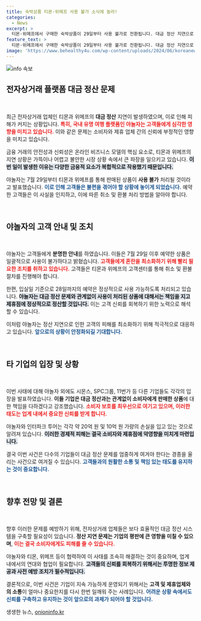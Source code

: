 ```yaml
---
title: 숙박상품 티몬·위메프 사용 불가 소식에 놀라!
categories:
  - News
excerpt: >
  티몬·위메프에서 구매한 숙박상품이 29일부터 사용 불가로 전환됩니다. 대금 정산 지연으로 인해 고객과 제휴점이 고통받고 있는 상황, 야놀자는 신속한 정상화를 촉구하고 있습니다. 클릭해 더 많은 정보를 확인하세요!
feature_text: >
  티몬·위메프에서 구매한 숙박상품이 29일부터 사용 불가로 전환됩니다. 대금 정산 지연으로 인해 고객과 제휴점이 고통받고 있는 상황, 야놀자는 신속한 정상화를 촉구하고 있습니다. 클릭해 더 많은 정보를 확인하세요!
image: 'https://www.behealthy4u.com/wp-content/uploads/2024/06/koreanews.jpg'
---
```


<p><img src="https://www.behealthy4u.com/wp-content/uploads/2024/06/koreanews.jpg" alt="info 속보" /></p>

<h2 data-ke-size="size26">전자상거래 플랫폼 대금 정산 문제</h2>

<p data-ke-size="size16">&nbsp;</p>

<p data-ke-size="size16">최근 전자상거래 업체인 티몬과 위메프의 <b>대금 정산</b> 지연이 발생하였으며, 이로 인해 피해가 커지는 상황입니다. <b><span style="color: #ee2323;">특히, 국내 유명 여행 플랫폼인 야놀자는 고객들에게 심각한 영향을 미치고 있습니다.</span></b> 이와 같은 문제는 소비자와 제휴 업체 간의 신뢰에 부정적인 영향을 미치고 있습니다. </p>

<p data-ke-size="size16">금융 거래의 안전성과 신뢰성은 온라인 비즈니스 모델의 핵심 요소로, 티몬과 위메프의 지연 상황은 가뜩이나 어렵고 불안한 시장 상황 속에서 큰 파장을 일으키고 있습니다. <b><span style="background-color: #21538527;">이번 일이 발생한 이유는 다양한 금융적 요소가 복합적으로 작용했기 때문입니다.</span></b> </p>

<p data-ke-size="size16">야놀자는 7월 29일부터 티몬과 위메프를 통해 판매된 상품이 <b>사용 불가</b> 처리될 것이라고 발표했습니다. <b><span style="color: #1a5490;">이로 인해 고객들은 불편을 겪어야 할 상황에 놓이게 되었습니다.</span></b> 예약한 고객들은 이 사실을 인지하고, 이에 따른 취소 및 환불 처리 방법을 알아야 합니다.</p>

<p data-ke-size="size16">&nbsp;</p>

<h2 data-ke-size="size26">야놀자의 고객 안내 및 조치</h2>

<p data-ke-size="size16">&nbsp;</p>

<p data-ke-size="size16">야놀자는 고객들에게 <b>분명한 안내</b>를 하였습니다. 이들은 7월 29일 이후 예약한 상품은 일괄적으로 사용이 불가하다고 밝혔습니다. <b><span style="color: #ee2323;">고객들에게 혼란을 최소화하기 위해 빨리 필요한 조치를 취하고 있습니다.</span></b> 고객들은 티몬과 위메프의 고객센터를 통해 취소 및 환불 절차를 진행해야 합니다.</p>

<p data-ke-size="size16">한편, 입실일 기준으로 28일까지의 예약은 정상적으로 사용 가능하도록 처리되고 있습니다. <b><span style="background-color: #21538527;">야놀자는 대금 정산 문제와 관계없이 사용이 처리된 상품에 대해서는 책임을 지고 제휴점에 정상적으로 정산할 것입니다.</span></b> 이는 고객 신뢰를 회복하기 위한 노력으로 해석할 수 있습니다. </p>

<p data-ke-size="size16">이처럼 야놀자는 정산 지연으로 인한 고객의 피해를 최소화하기 위해 적극적으로 대응하고 있습니다. <b><span style="color: #1a5490;">앞으로의 상황이 안정화되길 기대합니다.</span></b> </p>

<p data-ke-size="size16">&nbsp;</p>

<h2 data-ke-size="size26">타 기업의 입장 및 상황</h2>

<p data-ke-size="size16">&nbsp;</p>

<p data-ke-size="size16">이번 사태에 대해 야놀자 외에도 시몬스, SPC그룹, 11번가 등 다른 기업들도 각각의 입장을 발표하였습니다. <b>이들 기업은 대금 정산과는 관계없이 소비자에게 판매한 상품</b>에 대한 책임을 다하겠다고 강조했습니다. <b><span style="color: #ee2323;">소비자 보호를 최우선으로 여기고 있으며, 이러한 태도는 업계 내에서 중요한 신뢰를 받게 합니다.</span></b> </p>

<p data-ke-size="size16">야놀자와 인터파크 투어는 각각 약 20억 원 및 10억 원 가량의 손실을 입고 있는 것으로 알려져 있습니다. <b><span style="background-color: #21538527;">이러한 경제적 피해는 결국 소비자와 제휴점에 악영향을 미치게 마련입니다.</span></b> </p>

<p data-ke-size="size16">결국 이번 사건은 다수의 기업들이 대금 정산 문제를 엄중하게 여겨야 한다는 경종을 울리는 사건으로 여겨질 수 있습니다. <b><span style="color: #1a5490;">고객들과의 원활한 소통 및 책임 있는 태도를 유지하는 것이 중요합니다.</span></b> </p>

<p data-ke-size="size16">&nbsp;</p>

<h2 data-ke-size="size26">향후 전망 및 결론</h2>

<p data-ke-size="size16">&nbsp;</p>

<p data-ke-size="size16">향후 이러한 문제를 예방하기 위해, 전자상거래 업체들은 보다 효율적인 대금 정산 시스템을 구축할 필요성이 있습니다. <b>정산 지연 문제는 기업의 평판에 큰 영향을 미칠 수 있으며</b>, <b><span style="color: #ee2323;">이는 결국 소비자에게도 피해를 줄 수 있습니다.</span></b> </p>

<p data-ke-size="size16">야놀자와 티몬, 위메프 등이 협력하여 이 사태를 조속히 해결하는 것이 중요하며, 업계 내에서의 연대와 협업이 필요합니다. <b><span style="background-color: #21538527;">고객들의 신뢰를 회복하기 위해서는 투명한 정보 제공과 사전 예방 조치가 필수적입니다.</span></b> </p>

<p data-ke-size="size16">결론적으로, 이번 사건은 기업이 지속 가능하게 운영되기 위해서는 <b>고객 및 제휴업체와의 소통</b>이 얼마나 중요한지를 다시 한번 일깨워 주는 사례입니다. <b><span style="color: #1a5490;">어려운 상황 속에서도 신뢰를 구축하고 유지하는 것이 앞으로의 과제가 되어야 할 것입니다.</span></b> </p>
생생한 뉴스, <a href="https://onioninfo.kr" rel="dofollow">onioninfo.kr</a>


